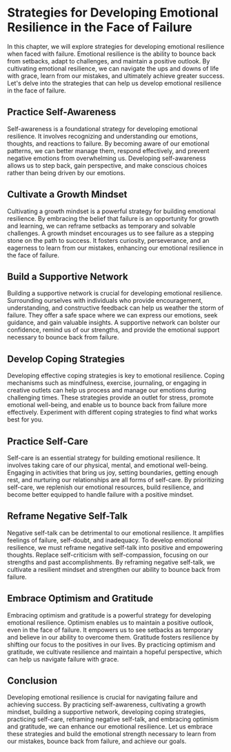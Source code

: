 # Strategies for Developing Emotional Resilience in the Face of Failure

In this chapter, we will explore strategies for developing emotional resilience when faced with failure. Emotional resilience is the ability to bounce back from setbacks, adapt to challenges, and maintain a positive outlook. By cultivating emotional resilience, we can navigate the ups and downs of life with grace, learn from our mistakes, and ultimately achieve greater success. Let's delve into the strategies that can help us develop emotional resilience in the face of failure.

## Practice Self-Awareness

Self-awareness is a foundational strategy for developing emotional resilience. It involves recognizing and understanding our emotions, thoughts, and reactions to failure. By becoming aware of our emotional patterns, we can better manage them, respond effectively, and prevent negative emotions from overwhelming us. Developing self-awareness allows us to step back, gain perspective, and make conscious choices rather than being driven by our emotions.

## Cultivate a Growth Mindset

Cultivating a growth mindset is a powerful strategy for building emotional resilience. By embracing the belief that failure is an opportunity for growth and learning, we can reframe setbacks as temporary and solvable challenges. A growth mindset encourages us to see failure as a stepping stone on the path to success. It fosters curiosity, perseverance, and an eagerness to learn from our mistakes, enhancing our emotional resilience in the face of failure.

## Build a Supportive Network

Building a supportive network is crucial for developing emotional resilience. Surrounding ourselves with individuals who provide encouragement, understanding, and constructive feedback can help us weather the storm of failure. They offer a safe space where we can express our emotions, seek guidance, and gain valuable insights. A supportive network can bolster our confidence, remind us of our strengths, and provide the emotional support necessary to bounce back from failure.

## Develop Coping Strategies

Developing effective coping strategies is key to emotional resilience. Coping mechanisms such as mindfulness, exercise, journaling, or engaging in creative outlets can help us process and manage our emotions during challenging times. These strategies provide an outlet for stress, promote emotional well-being, and enable us to bounce back from failure more effectively. Experiment with different coping strategies to find what works best for you.

## Practice Self-Care

Self-care is an essential strategy for building emotional resilience. It involves taking care of our physical, mental, and emotional well-being. Engaging in activities that bring us joy, setting boundaries, getting enough rest, and nurturing our relationships are all forms of self-care. By prioritizing self-care, we replenish our emotional resources, build resilience, and become better equipped to handle failure with a positive mindset.

## Reframe Negative Self-Talk

Negative self-talk can be detrimental to our emotional resilience. It amplifies feelings of failure, self-doubt, and inadequacy. To develop emotional resilience, we must reframe negative self-talk into positive and empowering thoughts. Replace self-criticism with self-compassion, focusing on our strengths and past accomplishments. By reframing negative self-talk, we cultivate a resilient mindset and strengthen our ability to bounce back from failure.

## Embrace Optimism and Gratitude

Embracing optimism and gratitude is a powerful strategy for developing emotional resilience. Optimism enables us to maintain a positive outlook, even in the face of failure. It empowers us to see setbacks as temporary and believe in our ability to overcome them. Gratitude fosters resilience by shifting our focus to the positives in our lives. By practicing optimism and gratitude, we cultivate resilience and maintain a hopeful perspective, which can help us navigate failure with grace.

## Conclusion

Developing emotional resilience is crucial for navigating failure and achieving success. By practicing self-awareness, cultivating a growth mindset, building a supportive network, developing coping strategies, practicing self-care, reframing negative self-talk, and embracing optimism and gratitude, we can enhance our emotional resilience. Let us embrace these strategies and build the emotional strength necessary to learn from our mistakes, bounce back from failure, and achieve our goals.
